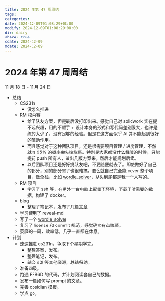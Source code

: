 ```yaml
---
title: 2024 年第 47 周周结
tags: 
categories: 
date: 2024-12-09T01:08:29+08:00
modify: 2024-12-09T01:08:29+08:00
dir: dairy
share: true
cdate: 2024-12-09
mdate: 2024-12-09
---
```


# 2024 年第 47 周周结

11 月 18 日 - 11 月 24 日

- 总结
    - CS231n
        - 没怎么推进
    - RM 校内赛
        - 给了队友方案，但是最后没打印出来。感觉自己对 solidwork 实在提不起兴趣，用的不顺手 + 设计本身的形式和写代码差别很大，也许是练的太少了，没有足够的经验。但是在这方面似乎 AI 并不能起到很好的辅助作用。
        - 而且感觉对于这种团队项目，还是很需要项目管理 / 进度管理，不然就有 95% 的概率会失控烂尾。特别是大家都没什么经验的时候，只能提前 push 所有人，做出几版方案来，然后才能规划后续。
        - 以后团队项目还是好好挑队友吧，不要随便就去了。即使做好了自己的部分，别的部分寄了也很难搞。要么就自己完全能 cover 整个项目，做全栈，比如 [wordle_solver](https://github.com/WncFht/101-proj-1)，从头到尾都是我一个人写的。
    - RM 项目
        - 学习了 ssh 等，在另外一台电脑上配置了环境，下载了所需要的数据，构建了 docker。
    - blog
        - 整理了笔记本，发布了几篇[文章](../Technology/chezmoi.md)
    - 学习使用了 reveal-md
    - 写了一个 [wordle_solver](https://github.com/WncFht/101-proj-1)
    - 复习了 license 和 commit 规范，感觉确实有点繁琐。
    - 萎靡的一周，效率低，几乎一直都在休息。
- 计划
    - 速速推进 cs231n，争取下个星期学完。
        - 整理答案，发布。
        - 整理笔记，发布。
        - 结合 d2l 等其他资源，总结归纳。
    - 准备四级。
    - 跑通 FFB6D 的代码，并计划阅读套自己的数据。
    - 发布一篇如何写 prompt 的文章。
    - 完善 obsidian 模板。
    - 学点 go。
